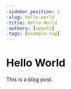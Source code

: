 ```yaml
---
-sidebar_position: 1
-slug: hello-world
-title: Hello World
-authors: [spautz]
-tags: [example-tag]
---
```


# Hello World

This is a blog post.
